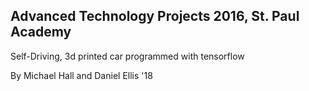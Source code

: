 Advanced Technology Projects 2016, St. Paul Academy
--------------------------------
Self-Driving, 3d printed car programmed with tensorflow

By Michael Hall and Daniel Ellis '18

